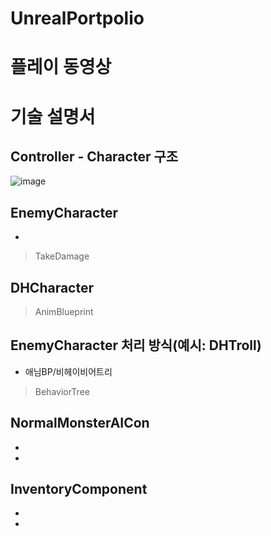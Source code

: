 # UnrealPortpolio

# 플레이 동영상

# 기술 설명서

## Controller - Character 구조
![image](https://user-images.githubusercontent.com/121685997/212113656-b9192749-69b3-4838-84c7-281d21282aae.png)



## EnemyCharacter
- 

> TakeDamage

## DHCharacter



> AnimBlueprint

## EnemyCharacter 처리 방식(예시: DHTroll)
- 애님BP/비헤이비어트리

> BehaviorTree

## NormalMonsterAICon
- 
- 

## InventoryComponent
- 
- 
